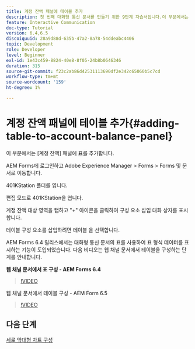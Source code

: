 ```yaml
---
title: 계정 잔액 패널에 테이블 추가
description: 첫 번째 대화형 통신 문서를 만들기 위한 9단계 자습서입니다.이 부분에서는 [계정 잔액] 패널에 표를 추가합니다.
feature: Interactive Communication
doc-type: Tutorial
version: 6.4,6.5
discoiquuid: 28a9d88d-635b-47a2-8a78-54ddeabc4406
topic: Development
role: Developer
level: Beginner
exl-id: 1e43c459-8824-40e8-8f05-24b8b0646346
duration: 315
source-git-commit: f23c2ab86d42531113690df2e342c65060b5c7cd
workflow-type: tm+mt
source-wordcount: '159'
ht-degree: 1%

---
```


# 계정 잔액 패널에 테이블 추가{#adding-table-to-account-balance-panel}

이 부분에서는 [계정 잔액] 패널에 표를 추가합니다.

AEM Forms에 로그인하고 Adobe Experience Manager > Forms > Forms 및 문서로 이동합니다.

401KStation 폴더를 엽니다.

편집 모드로 401KStation을 엽니다.

계정 잔액 대상 영역을 탭하고 &quot;+&quot; 아이콘을 클릭하여 구성 요소 삽입 대화 상자를 표시합니다.

테이블 구성 요소를 삽입하려면 테이블 을 선택합니다.

AEM Forms 6.4 릴리스에서는 대화형 통신 문서의 표를 사용하여 표 형식 데이터를 표시하는 기능이 도입되었습니다. 다음 비디오는 웹 채널 문서에서 테이블을 구성하는 단계를 안내합니다.

**웹 채널 문서에서 표 구성 - AEM Forms 6.4**

>[!VIDEO](https://video.tv.adobe.com/v/22360?quality=12&learn=on)

웹 채널 문서에서 테이블 구성 - AEM Form 6.5

>[!VIDEO](https://video.tv.adobe.com/v/27847?quality=12&learn=on)

## 다음 단계

[세로 막대형 차트 구성](./partten.md)
